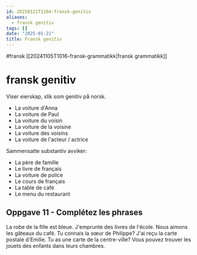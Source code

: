 ```yaml
---
id: 20250121T1204-fransk-genitiv
aliases:
  - fransk genitiv
tags: []
date: "2025-01-21"
title: Fransk genitiv
---
```


#fransk [[20241105T1016-fransk-grammatikk|fransk grammatikk]]

# fransk genitiv

Viser eierskap, slik som genitiv på norsk.

- La voiture d'Anna
- La voiture de Paul
- La voiture du voisin
- La voiture de la voisine
- La voiture des voisins
- La voiture de l'acteur / actrice

Sammensatte substantiv avviker:

- La père de famille
- Le livre de français
- La voiture de police
- Le cours de français
- La table de café
- Le menu du restaurant

## Oppgave 11 - Complétez les phrases

La robe de la fille est bleue.
J'emprunte des livres de l'école.
Nous aimons les gâteaux du café.
Tu connais la sœur de Philippe?
J'ai reçu la carte postale d'Emilie.
Tu as une carte de la centre-ville?
Vous pouvez trouver les jouets des enfants dans leurs chambres.
